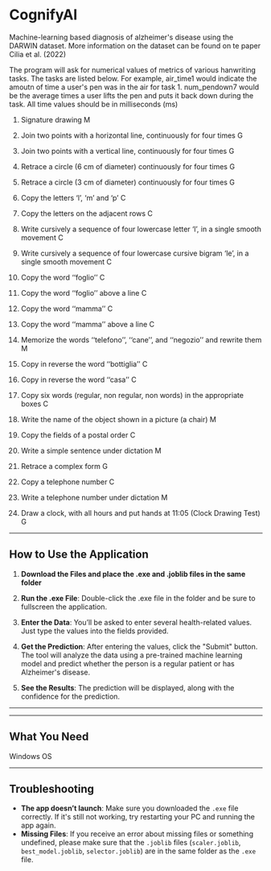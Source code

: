 # CognifyAI
Machine-learning based diagnosis of alzheimer's disease using the DARWIN dataset. More information on the dataset can be found on te paper Cilia et al. (2022)


The program will ask for numerical values of metrics of various hanwriting tasks. The tasks are listed below.
For example, air_time1 would indicate the amoutn of time a user's pen was in the air for task 1. num_pendown7 would be the average times a user lifts the pen and puts it back down during the task.
All time values should be in milliseconds (ms)

1. Signature drawing M  

2. Join two points with a horizontal line, continuously for four times G  

3. Join two points with a vertical line, continuously for four times G  

4. Retrace a circle (6 cm of diameter) continuously for four times G  

5. Retrace a circle (3 cm of diameter) continuously for four times G  

6. Copy the letters ‘l’, ‘m’ and ‘p’ C  

7. Copy the letters on the adjacent rows C  

8. Write cursively a sequence of four lowercase letter ‘l’, in a single smooth movement C  

9. Write cursively a sequence of four lowercase cursive bigram ‘le’, in a single smooth movement C  

10. Copy the word ‘‘foglio’’ C  

11. Copy the word ‘‘foglio’’ above a line C  

12. Copy the word ‘‘mamma’’ C  

13. Copy the word ‘‘mamma’’ above a line C  

14. Memorize the words ‘‘telefono’’, ‘‘cane’’, and ‘‘negozio’’ and rewrite them M  

15. Copy in reverse the word ‘‘bottiglia’’ C  

16. Copy in reverse the word ‘‘casa’’ C  

17. Copy six words (regular, non regular, non words) in the appropriate boxes C  

18. Write the name of the object shown in a picture (a chair) M  

19. Copy the fields of a postal order C  

20. Write a simple sentence under dictation M  

21. Retrace a complex form G  

22. Copy a telephone number C  

23. Write a telephone number under dictation M  

24. Draw a clock, with all hours and put hands at 11:05 (Clock Drawing Test) G  



---

## How to Use the Application

1. **Download the Files and place the .exe and .joblib files in the same folder**
   
2. **Run the .exe File**: Double-click the .exe file in the folder and be sure to fullscreen the application.

3. **Enter the Data**: You’ll be asked to enter several health-related values. Just type the values into the fields provided.

4. **Get the Prediction**: After entering the values, click the "Submit" button. The tool will analyze the data using a pre-trained machine learning model and predict whether the person is a regular patient or has Alzheimer's disease.

5. **See the Results**: The prediction will be displayed, along with the confidence for the prediction.

---


---

## What You Need

Windows OS

---

## Troubleshooting

- **The app doesn’t launch**: Make sure you downloaded the `.exe` file correctly. If it's still not working, try restarting your PC and running the app again.
- **Missing Files**: If you receive an error about missing files or something undefined, please make sure that the `.joblib` files (`scaler.joblib`, `best_model.joblib`, `selector.joblib`) are in the same folder as the `.exe` file.

